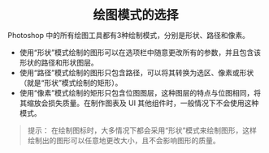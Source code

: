 <center><font size="5"><b>绘图模式的选择</b></font></center>

Photoshop 中的所有绘图工具都有3种绘制模式，分别是形状、路径和像素。
+ 使用“形状”模式绘制的图形可以在选项栏中随意更改所有的参数，并且包含该形状的路径和形状图层。
+ 使用“路径”模式绘制的图形只包含路径，可以将其转换为选区、像素或形状（就是“形状”模式绘制的矩形）。
+ 使用“像素”模式绘制的矩形只包含位图图层，这种图层的特点与位图相同，将其缩放会损失质量。在制作图表及 UI 其他组件时，一般情况下不会使用这种模式。

> 提示：
> 在绘制图标时，大多情况下都会采用“形状”模式来绘制图形，这样绘制出的图形可以任意地更改大小，且不会影响图形的质量。